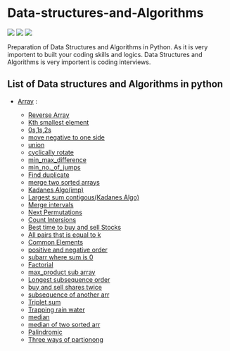 # Data-structures-and-Algorithms
![](https://img.shields.io/badge/Python-3.9.0-brightgreen.svg)
![](https://img.shields.io/badge/Python-DataStructures-blue.svg)
![](https://img.shields.io/badge/Python-Algorithms-yellow.svg)

 Preparation of Data Structures and Algorithms in Python. As it is very importent to built your coding skills and logics. Data Structures and Algorithms is very importent is coding interviews. 

## List of Data structures and Algorithms in python
-  [Array](https://github.com/DinakarBijili/Data-structures-and-Algorithms/tree/master/ARRAY) :

   * [Reverse Array](https://github.com/DinakarBijili/Data-structures-and-Algorithms/blob/master/ARRAY/1.Reverse_array.py)
   * [Kth smallest element](https://github.com/DinakarBijili/Data-structures-and-Algorithms/blob/master/ARRAY/3.kth_max_and_min_element.py)
   * [0s,1s,2s](https://github.com/DinakarBijili/Data-structures-and-Algorithms/blob/master/ARRAY/4.Sort_arr-of_0s%2C1s%2Cand%2C2s.without_using_any_sortMethod.py)
   * [move negative to one side](https://github.com/DinakarBijili/Data-structures-and-Algorithms/blob/master/ARRAY/5.Move_all_negative_to_one_side.py)
   * [union](https://github.com/DinakarBijili/Data-structures-and-Algorithms/blob/master/ARRAY/6.Find_union_and_Intersection.py)
   * [cyclically rotate](https://github.com/DinakarBijili/Data-structures-and-Algorithms/blob/master/ARRAY/7.cyclically_rotate_an_arr_by_one.py)
   * [min_max_difference](https://github.com/DinakarBijili/Data-structures-and-Algorithms/blob/master/ARRAY/9.min_max_differents_between_heights..py)
   * [min_no._of_jumps](https://github.com/DinakarBijili/Data-structures-and-Algorithms/blob/master/ARRAY/10.min_no._of_jumps_to_reach_end_of_arr.py)
   * [Find duplicate](https://github.com/DinakarBijili/Data-structures-and-Algorithms/blob/master/ARRAY/11.Find_duplicate_in_array.py)
   * [merge two sorted arrays](https://github.com/DinakarBijili/Data-structures-and-Algorithms/blob/master/ARRAY/12.Merge_2_sorted_array_withoutExtraSpaces.py)
   * [Kadanes Algo(imp)](https://github.com/DinakarBijili/Data-structures-and-Algorithms/blob/master/ARRAY/13.Kadanes_Algo.py)
   * [Largest sum contigous(Kadanes Algo)](https://github.com/DinakarBijili/Data-structures-and-Algorithms/blob/master/ARRAY/Largest_sum_contigous_subarray.py)
   * [Merge intervals](https://github.com/DinakarBijili/Data-structures-and-Algorithms/blob/master/ARRAY/14.Merge_Intervals.py)
   * [Next Permutations](https://github.com/DinakarBijili/Data-structures-and-Algorithms/blob/master/ARRAY/15.Next_Permutation.py)
   * [Count Intersions](https://github.com/DinakarBijili/Data-structures-and-Algorithms/blob/master/ARRAY/16.count_Inversions.py)
   * [Best time to buy and sell Stocks](https://github.com/DinakarBijili/Data-structures-and-Algorithms/blob/master/ARRAY/17.Best_time_to_buy_and_sell_stocks.py)
   * [All pairs thst is equal to k](https://github.com/DinakarBijili/Data-structures-and-Algorithms/blob/master/ARRAY/18.Find_all_pairs_of_integerswhose_sum_is_equal_to_given_num.py)
   * [Common Elements](https://github.com/DinakarBijili/Data-structures-and-Algorithms/blob/master/ARRAY/19.Find_common_elements_in3_sorted_arrays.py)
   * [positive and negative order](https://github.com/DinakarBijili/Data-structures-and-Algorithms/blob/master/ARRAY/20.Rearrange_arr_in_alternating_positive_negative.py)
   * [subarr where sum is 0](https://github.com/DinakarBijili/Data-structures-and-Algorithms/blob/master/ARRAY/21.Find_subarr_where_sum_equal_to_0.py)
   * [Factorial](https://github.com/DinakarBijili/Data-structures-and-Algorithms/blob/master/ARRAY/22.Find_factorial_of_largest_number.py)
   * [max_product sub array](https://github.com/DinakarBijili/Data-structures-and-Algorithms/blob/master/ARRAY/23.FInd_max_product_sub_array.py)
   * [Longest subsequence order](https://github.com/DinakarBijili/Data-structures-and-Algorithms/blob/master/ARRAY/24.Find_longest_consecutive_subsequence.py)
   * [buy and sell shares twice](https://github.com/DinakarBijili/Data-structures-and-Algorithms/blob/master/ARRAY/26.Maximum%20profit%20by%20buying%20and%20selling%20a%20share%20at%20most%20twice.py)
   * [subsequence of another arr](https://github.com/DinakarBijili/Data-structures-and-Algorithms/blob/master/ARRAY/27.Array%20Subset%20of%20another%20array.py)
   * [Triplet sum](https://github.com/DinakarBijili/Data-structures-and-Algorithms/blob/master/ARRAY/28.Triplet%20Sum%20in%20Array.py)
   * [Trapping rain water](https://github.com/DinakarBijili/Data-structures-and-Algorithms/blob/master/ARRAY/29.Trapping%20Rain%20Water.py)
   * [median](https://github.com/DinakarBijili/Data-structures-and-Algorithms/blob/master/ARRAY/Find%20the%20median.py)
   * [median of two sorted arr](https://github.com/DinakarBijili/Data-structures-and-Algorithms/blob/master/ARRAY/Median%20of%20two%20sorted%20arrays%20of%20different%20sizes.py)
   * [Palindromic](https://github.com/DinakarBijili/Data-structures-and-Algorithms/blob/master/ARRAY/Palindromic%20Array.py)
   * [Three ways of partionong](https://github.com/DinakarBijili/Data-structures-and-Algorithms/blob/master/ARRAY/Three%20way%20partitioning%20.py)
   
   

